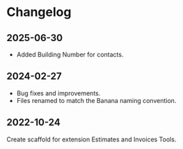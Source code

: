 # Changelog

## 2025-06-30

- Added Building Number for contacts.

## 2024-02-27

- Bug fixes and improvements.
- Files renamed to match the Banana naming convention.

## 2022-10-24

Create scaffold for extension Estimates and Invoices Tools.
